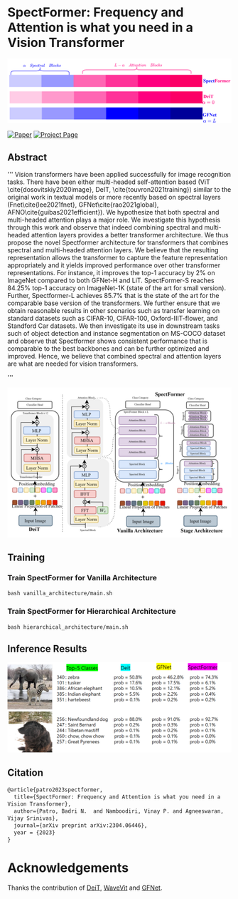 # SpectFormer: Frequency and Attention is what you need in a Vision Transformer


![Intro](vanilla_architecture/figs/SpectFormer.png)

[![Paper](http://img.shields.io/badge/Paper-arxiv.2304.06446-B31B1B.svg)](https://arxiv.org/abs/2304.06446)
[![Project Page](https://img.shields.io/badge/Project%20Page-SpectFormer-B31B1B.svg)](https://badripatro.github.io/SpectFormers/)

## Abstract

'''
Vision transformers have been applied successfully for image recognition tasks. There have been either multi-headed self-attention based (ViT \cite{dosovitskiy2020image}, DeIT, \cite{touvron2021training}) similar to the original work in textual models or more recently based on spectral layers (Fnet\cite{lee2021fnet}, GFNet\cite{rao2021global}, AFNO\cite{guibas2021efficient}). We hypothesize that both spectral and multi-headed attention plays a major role. We investigate this hypothesis through this work and observe that indeed combining spectral and multi-headed attention layers provides a better transformer architecture. We thus propose the novel Spectformer architecture for transformers that combines spectral and multi-headed attention layers. We believe that the resulting representation allows the transformer to capture the feature representation appropriately and it yields improved performance over other transformer representations. For instance, it improves the top-1 accuracy by 2\% on ImageNet compared to both GFNet-H and LiT. SpectFormer-S reaches 84.25\% top-1 accuracy on ImageNet-1K (state of the art for small version). Further, Spectformer-L achieves 85.7\% that is the state of the art for the comparable base version of the transformers. We further ensure that we obtain reasonable results in other scenarios such as transfer learning on standard datasets such as CIFAR-10, CIFAR-100, Oxford-IIIT-flower, and Standford Car datasets.  We then investigate its use in downstream tasks such of object detection and instance segmentation on MS-COCO dataset and observe that Spectformer shows consistent performance that is comparable to the best backbones and can be further optimized and improved. Hence, we believe that combined spectral and attention layers are what are needed for vision transformers.

'''

![Main Model](vanilla_architecture/figs/SpectFormer_main.png)

## Training

### Train SpectFormer for Vanilla Architecture 
```
bash vanilla_architecture/main.sh
```


### Train SpectFormer for Hierarchical Architecture 
```
bash hierarchical_architecture/main.sh
```

## Inference Results
![Inference](vanilla_architecture/figs/inference.png)


## Citation

```
@article{patro2023spectformer,
  title={SpectFormer: Frequency and Attention is what you need in a Vision Transformer},
  author={Patro, Badri N.  and Namboodiri, Vinay P. and Agneeswaran, Vijay Srinivas},
  journal={arXiv preprint arXiv:2304.06446},
  year = {2023}
}
```

# Acknowledgements
Thanks the contribution of [DeiT](https://github.com/facebookresearch/deit), [WaveVit](https://github.com/YehLi/ImageNetModel)  and [GFNet](https://github.com/raoyongming/GFNet).
